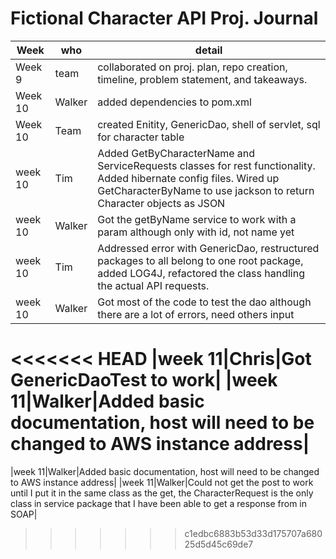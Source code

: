 # Fictional Character API Proj. Journal #

|Week|who|detail|
|------|------|-------|
|Week 9|team|collaborated on proj. plan, repo creation, timeline, problem statement, and takeaways.|
|Week 10|Walker|added dependencies to pom.xml|
|Week 10|Team|created Enitity, GenericDao, shell of servlet, sql for character table| 
|week 10|Tim|Added GetByCharacterName and ServiceRequests classes for rest functionality. Added hibernate config files. Wired up GetCharacterByName to use jackson to return Character objects as JSON|
|week 10|Walker|Got the getByName service to work with a param although only with id, not name yet|
|week 10|Tim|Addressed error with GenericDao, restructured packages to all belong to one root package, added LOG4J, refactored the class handling the actual API requests. |
|week 10|Walker|Got most of the code to test the dao although there are a lot of errors, need others input|
<<<<<<< HEAD
|week 11|Chris|Got GenericDaoTest to work|
|week 11|Walker|Added basic documentation, host will need to be changed to AWS instance address|
=======
|week 11|Walker|Added basic documentation, host will need to be changed to AWS instance address|
|week 11|Walker|Could not get the post to work until I put it in the same class as the get, the CharacterRequest is the only class in service package that I have been able to get a response from in SOAP|
>>>>>>> c1edbc6883b53d33d175707a68025d5d45c69de7
